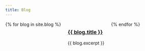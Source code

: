 ```yaml
---
title: Blog
---
```


<div class="row">
  <div class="columns small-12 medium-10">
    {% for blog in site.blog %}
      <div id="{{ blog.hash }}">
        <h3><a href="{{ blog.url }}">{{ blog.title }}</a></h3>
        {{ blog.excerpt }}
      </div>
    {% endfor %}
  </div>
</div>
